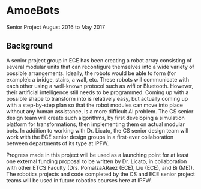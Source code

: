 # AmoeBots
Senior Project August 2016 to May 2017

## Background
A senior project group in ECE has been creating a robot array consisting of
several modular units that can reconfigure themselves into a wide variety of
possible arrangements. Ideally, the robots would be able to form (for
example): a bridge, stairs, a wall, etc. These robots will communicate with
each other using a well-known protocol such as wifi or Bluetooth.
However, their artificial intelligence still needs to be programmed. Coming up
with a possible shape to transform into is relatively easy, but actually coming
up with a step-by-step plan so that the robot modules can move into place
without any human assistance, is a more difficult AI problem. The CS senior
design team will create such algorithms, by first developing a simulation
platform for transformations, then implementing them on actual modular bots.
In addition to working with Dr. Licato, the CS senior design team will work
with the ECE senior design groups in a first-ever collaboration between
departments of its type at IPFW.

Progress made in this project will be used as a launching point for at least one
external funding proposal to be written by Dr. Licato, in collaboration with
other ETCS Faculty (Drs. PomalzaARaez (ECE), Liu (ECE), and Bi (ME)). The
robotics projects and code completed by the CS and ECE senior project teams
will be used in future robotics courses here at IPFW.